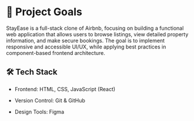 # 📌 Project Goals
StayEase is a full-stack clone of Airbnb, focusing on building a functional web application that allows users to browse listings, view detailed property information, and make secure bookings. The goal is to implement responsive and accessible UI/UX, while applying best practices in component-based frontend architecture.

## 🛠 Tech Stack
- Frontend: HTML, CSS, JavaScript (React)

- Version Control: Git & GitHub

- Design Tools: Figma